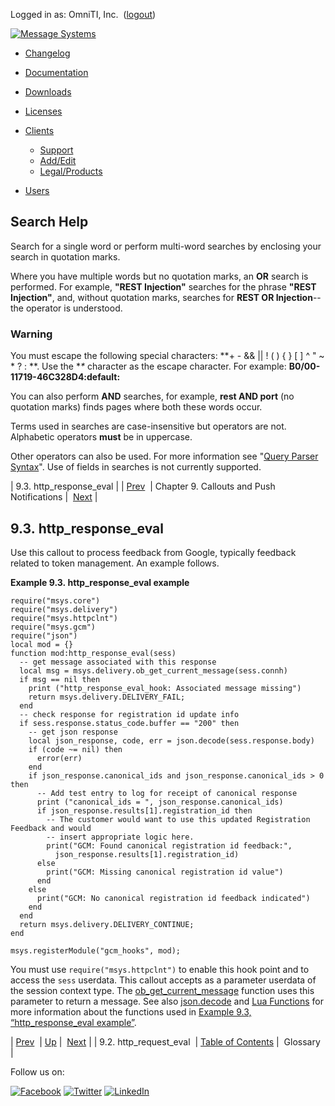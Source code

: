 Logged in as: OmniTI, Inc.  ([logout](https://support.messagesystems.com/logout.php))

[![Message Systems](https://support.messagesystems.com/images/ms-white205.png)](https://support.messagesystems.com/start.php) 

*   [Changelog](https://support.messagesystems.com/start.php?show=changelog)
*   [Documentation](https://support.messagesystems.com/docs/)
*   [Downloads](https://support.messagesystems.com/start.php)

*   [Licenses](https://support.messagesystems.com/license_summary.php)
*   <a href="">Clients</a>
    *   [Support](https://support.messagesystems.com/cs.php)
    *   [Add/Edit](https://support.messagesystems.com/edit_client.php)
    *   [Legal/Products](https://support.messagesystems.com/edit_products.php)
*   [Users](https://support.messagesystems.com/edit_customer.php)

## Search Help

Search for a single word or perform multi-word searches by enclosing your search in quotation marks.

Where you have multiple words but no quotation marks, an **OR** search is performed. For example, **"REST Injection"** searches for the phrase **"REST Injection"**, and, without quotation marks, searches for **REST OR Injection**--the operator is understood.

### Warning

You must escape the following special characters: **+ - && || ! ( ) { } [ ] ^ " ~ * ? : \**. Use the **\** character as the escape character. For example: **B0/00-11719-46C328D4\:default\:**

You can also perform **AND** searches, for example, **rest AND port** (no quotation marks) finds pages where both these words occur.

Terms used in searches are case-insensitive but operators are not. Alphabetic operators **must** be in uppercase.

Other operators can also be used. For more information see "[Query Parser Syntax](https://lucene.apache.org/core/old_versioned_docs/versions/3_0_0/queryparsersyntax.html)". Use of fields in searches is not currently supported.

| 9.3. http_response_eval |
| [Prev](push.http_request_eval.php)  | Chapter 9. Callouts and Push Notifications |  [Next](push.gloss.php) |

## 9.3. http_response_eval

Use this callout to process feedback from Google, typically feedback related to token management. An example follows.

<a name="push.http_response_eval.example"></a>

**Example 9.3. http_response_eval example**

```
require("msys.core")
require("msys.delivery")
require("msys.httpclnt")
require("msys.gcm")
require("json")
local mod = {}
function mod:http_response_eval(sess)
  -- get message associated with this response
  local msg = msys.delivery.ob_get_current_message(sess.connh)
  if msg == nil then
    print ("http_response_eval_hook: Associated message missing")
    return msys.delivery.DELIVERY_FAIL;
  end
  -- check response for registration id update info
  if sess.response.status_code.buffer == "200" then
    -- get json response
    local json_response, code, err = json.decode(sess.response.body)
    if (code ~= nil) then
      error(err)
    end
    if json_response.canonical_ids and json_response.canonical_ids > 0 then
      -- Add test entry to log for receipt of canonical response
      print ("canonical_ids = ", json_response.canonical_ids)
      if json_response.results[1].registration_id then
        -- The customer would want to use this updated Registration Feedback and would
        -- insert appropriate logic here.
        print("GCM: Found canonical registration id feedback:",
          json_response.results[1].registration_id)
      else
        print("GCM: Missing canonical registration id value")
      end
    else
      print("GCM: No canonical registration id feedback indicated")
    end
  end
  return msys.delivery.DELIVERY_CONTINUE;
end

msys.registerModule("gcm_hooks", mod);
```

You must use `require("msys.httpclnt")` to enable this hook point and to access the `sess` userdata. This callout accepts as a parameter userdata of the session context type. The [ob_get_current_message](https://support.messagesystems.com/docs/web-ref/lua.ref.msys.delivery.ob_get_current_message.php) function uses this parameter to return a message. See also [json.decode](https://support.messagesystems.com/docs/web-ref/lua.ref.json.decode.php) and [Lua Functions](https://support.messagesystems.com/docs/web-ref/lua.summary_table.php) for more information about the functions used in [Example 9.3, “http_response_eval example”](push.http_response_eval.php#push.http_response_eval.example "Example 9.3. http_response_eval example").

| [Prev](push.http_request_eval.php)  | [Up](push.generic_delivery_lua.php) |  [Next](push.gloss.php) |
| 9.2. http_request_eval  | [Table of Contents](index.php) |  Glossary |

Follow us on:

[![Facebook](https://support.messagesystems.com/images/icon-facebook.png)](http://www.facebook.com/messagesystems) [![Twitter](https://support.messagesystems.com/images/icon-twitter.png)](http://twitter.com/#!/MessageSystems) [![LinkedIn](https://support.messagesystems.com/images/icon-linkedin.png)](http://www.linkedin.com/company/message-systems)